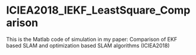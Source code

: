 # ICIEA2018_IEKF_LeastSquare_Comparison
This is the Matlab code of simulation in my paper: Comparison of EKF based SLAM and optimization based SLAM algorithms (ICIEA2018)
